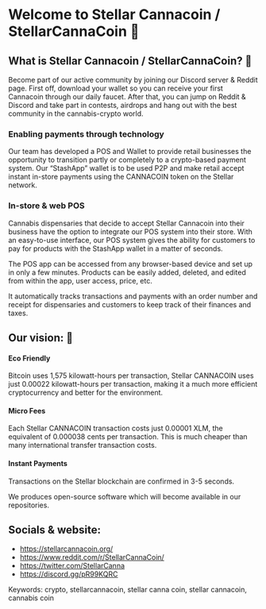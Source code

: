 # Welcome to Stellar Cannacoin / StellarCannaCoin 👋

## What is Stellar Cannacoin / StellarCannaCoin? 🌈
Become part of our active community by joining our Discord server & Reddit page. First off, download your wallet so you can receive your first Cannacoin through our daily faucet. After that, you can jump on Reddit & Discord and take part in contests, airdrops and hang out with the best community in the cannabis-crypto world. 

### Enabling payments through technology
Our team has developed a POS and Wallet to provide retail businesses the opportunity to transition partly or completely to a crypto-based payment system. Our “StashApp” wallet is to be used P2P and make retail accept instant in-store payments using the CANNACOIN token on the Stellar network.

### In-store & web POS
Cannabis dispensaries that decide to accept Stellar Cannacoin into their business have the option to integrate our POS system into their store. With an easy-to-use interface, our POS system gives the ability for customers to pay for products with the StashApp wallet in a matter of seconds. 

The POS app can be accessed from any browser-based device and set up in only a few minutes. Products can be easily added, deleted, and edited from within the app, user access, price, etc.

It automatically tracks transactions and payments with an order number and receipt for dispensaries and customers to keep track of their finances and taxes.



## Our vision: 🍿
#### Eco Friendly
Bitcoin uses 1,575 kilowatt-hours per transaction, Stellar CANNACOIN uses just 0.00022 kilowatt-hours per transaction, making it a much more efficient cryptocurrency and better for the environment.

#### Micro Fees
Each Stellar CANNACOIN transaction costs just 0.00001 XLM, the equivalent of 0.000038 cents per transaction. This is much cheaper than many international transfer transaction costs.

#### Instant Payments
Transactions on the Stellar blockchain are confirmed in 3-5 seconds.

We produces open-source software which will become available in our repositories.

## Socials & website:
- https://stellarcannacoin.org/
- https://www.reddit.com/r/StellarCannaCoin/
- https://twitter.com/StellarCanna
- https://discord.gg/pR99KQRC

Keywords:
crypto, stellarcannacoin, stellar canna coin, stellar cannacoin, cannabis coin

